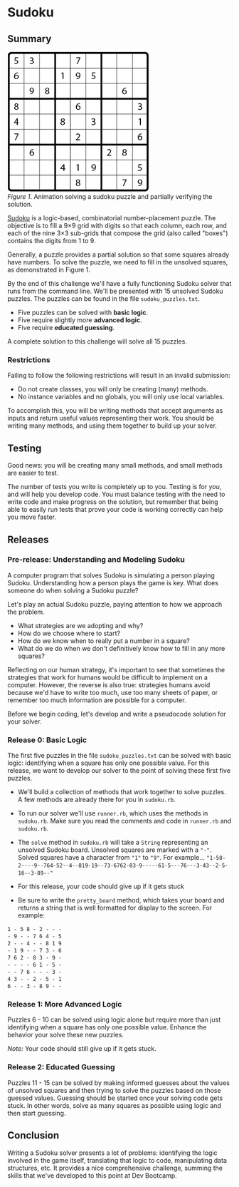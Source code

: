 # Sudoku

## Summary
![solving sequence animation](readme-assets/sequence.gif)  
*Figure 1*.  Animation solving a sudoku puzzle and partially verifying the solution.

[Sudoku](http://en.wikipedia.org/wiki/Sudoku) is a logic-based, combinatorial number-placement puzzle. The objective is to fill a 9×9 grid with digits so that each column, each row, and each of the nine 3×3 sub-grids that compose the grid (also called "boxes") contains the digits from 1 to 9.

Generally, a puzzle provides a partial solution so that some squares already have numbers.  To solve the puzzle, we need to fill in the unsolved squares, as demonstrated in Figure 1.

By the end of this challenge we'll have a fully functioning Sudoku solver that runs from the command line.  We'll be presented with 15 unsolved Sudoku puzzles.  The puzzles can be found in the file `sudoku_puzzles.txt`.

 * Five puzzles can be solved with **basic logic**.
 * Five require slightly more **advanced logic**.
 * Five require **educated guessing**.
 
A complete solution to this challenge will solve all 15 puzzles.

### Restrictions

Failing to follow the following restrictions will result in an invalid submission:

 - Do not create classes, you will only be creating (many) methods.
 - No instance variables and no globals, you will only use local variables.

To accomplish this, you will be writing methods that accept arguments as inputs and return useful values representing their work. You should be writing many methods, and using them together to build up your solver.

## Testing
Good news: you will be creating many small methods, and small methods are easier to test.

The number of tests you write is completely up to you. Testing is for _you_, and will help you develop code. You must balance testing with the need to write code and make progress on the solution, but remember that being able to easily run tests that prove your code is working correctly can help you move faster.

## Releases

### Pre-release: Understanding and Modeling Sudoku
A computer program that solves Sudoku is simulating a person playing Sudoku.  Understanding how a person plays the game is key.  What does someone do when solving a Sudoku puzzle?

Let's play an actual Sudoku puzzle, paying attention to how we approach the problem.

- What strategies are we adopting and why?
- How do we choose where to start?
- How do we know when to really put a number in a square?
- What do we do when we don't definitively know how to fill in any more squares?

Reflecting on our human strategy, it's important to see that sometimes the strategies that work for humans would be difficult to implement on a computer.  However, the reverse is also true: strategies humans avoid because we'd have to write too much, use too many sheets of paper, or remember too much information are possible for a computer.

Before we begin coding, let's develop and write a pseudocode solution for your solver.

### Release 0: Basic Logic
The first five puzzles in the file `sudoku_puzzles.txt` can be solved with basic logic: identifying when a square has only one possible value.  For this release, we want to develop our solver to the point of solving these first five puzzles.

- We'll build a collection of methods that work together to solve puzzles. A few methods are already there for you in `sudoku.rb`.
- To run our solver we'll use `runner.rb`, which uses the methods in `sudoku.rb`. Make sure you read the comments and code in `runner.rb` and `sudoku.rb`.
- The `solve` method in `sudoku.rb` will take a `String` representing an unsolved Sudoku board. Unsolved squares are marked with a `"-"`.  Solved squares have a character from `"1"` to `"9"`. For example...
  `"1-58-2----9--764-52--4--819-19--73-6762-83-9-----61-5---76---3-43--2-5-16--3-89--"`

- For this release, your code should give up if it gets stuck
- Be sure to write the `pretty_board` method, which takes your board and returns a string that is well formatted for display to the screen. For example:
```
1 - 5 8 - 2 - - -
- 9 - - 7 6 4 - 5
2 - - 4 - - 8 1 9
- 1 9 - - 7 3 - 6
7 6 2 - 8 3 - 9 -
- - - - 6 1 - 5 -
- - 7 6 - - - 3 -
4 3 - - 2 - 5 - 1
6 - - 3 - 8 9 - -
```

### Release 1:  More Advanced Logic
Puzzles 6 - 10 can be solved using logic alone but require more than just identifying when a square has only one possible value.  Enhance the behavior your solve these new puzzles.

*Note:* Your code should still give up if it gets stuck.

### Release 2:  Educated Guessing
Puzzles 11 - 15 can be solved by making informed guesses about the values of unsolved squares and then trying to solve the puzzles based on those guessed values.  Guessing should be started once your solving code gets stuck.  In other words, solve as many squares as possible using logic and then start guessing.

## Conclusion
Writing a Sudoku solver presents a lot of problems:  identifying the logic involved in the game itself, translating that logic to code, manipulating data structures, etc.  It provides a nice comprehensive challenge, summing the skills that we've developed to this point at Dev Bootcamp.
